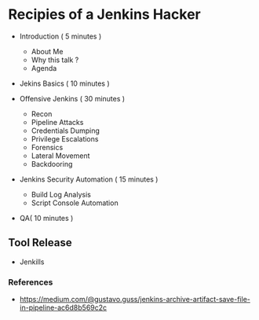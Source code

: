 # Recipies of a Jenkins Hacker

- Introduction ( 5 minutes )
   - About Me
   - Why this talk ?
   - Agenda
   
- Jekins Basics ( 10 minutes ) 

- Offensive Jenkins ( 30 minutes )
   - Recon
   - Pipeline Attacks
   - Credentials Dumping
   - Privilege Escalations
   - Forensics
   - Lateral Movement
   - Backdooring
   
- Jenkins Security Automation ( 15 minutes )
   - Build Log Analysis
   - Script Console Automation
   
- QA( 10 minutes )

## Tool Release

- Jenkills 

### References
- https://medium.com/@gustavo.guss/jenkins-archive-artifact-save-file-in-pipeline-ac6d8b569c2c
